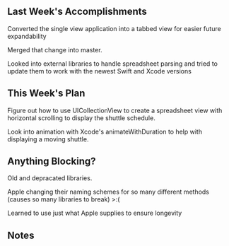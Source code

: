 ## Last Week's Accomplishments

Converted the single view application into a tabbed view for easier future expandability

Merged that change into master.

Looked into external libraries to handle spreadsheet parsing and tried to update them to
work with the newest Swift and Xcode versions


## This Week's Plan

Figure out how to use UICollectionView to create a spreadsheet view with horizontal 
scrolling to display the shuttle schedule.

Look into animation with Xcode's animateWithDuration to help with displaying a moving
shuttle.


## Anything Blocking?

Old and depracated libraries.

Apple changing their naming schemes for so many different methods (causes so many libraries
to break) >:(

Learned to use just what Apple supplies to ensure longevity


## Notes





